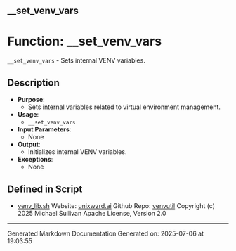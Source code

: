 ## __set_venv_vars
# Function: __set_venv_vars
`__set_venv_vars` - Sets internal VENV variables.
## Description
- **Purpose**: 
  - Sets internal variables related to virtual environment management.
- **Usage**: 
  - `__set_venv_vars`
- **Input Parameters**: 
  - None
- **Output**: 
  - Initializes internal VENV variables.
- **Exceptions**: 
  - None

## Defined in Script

* [venv_lib.sh](../venv_lib_sh.md)
Website: [unixwzrd.ai](https://unixwzrd.ai)
Github Repo: [venvutil](https://github.com/unixwzrd/venvutil)
Copyright (c) 2025 Michael Sullivan
Apache License, Version 2.0

---

Generated Markdown Documentation
Generated on: 2025-07-06 at 19:03:55

